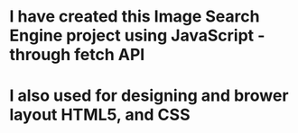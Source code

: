 # I have created this Image Search Engine project using JavaScript -through fetch API
# I also used for designing and brower layout HTML5, and CSS
